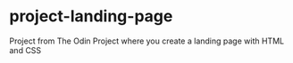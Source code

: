 # project-landing-page

Project from The Odin Project where you create a landing page with HTML and CSS
